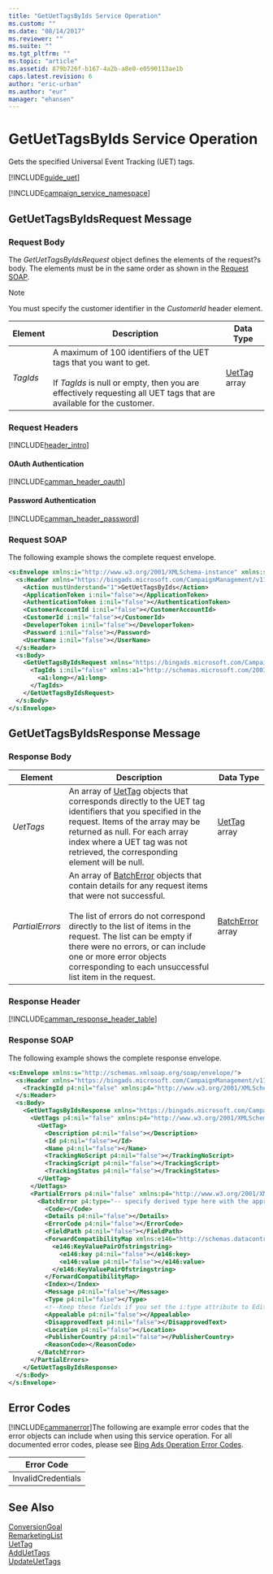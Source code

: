 ```yaml
---
title: "GetUetTagsByIds Service Operation"
ms.custom: ""
ms.date: "08/14/2017"
ms.reviewer: ""
ms.suite: ""
ms.tgt_pltfrm: ""
ms.topic: "article"
ms.assetid: 879b726f-b167-4a2b-a8e0-e0590113ae1b
caps.latest.revision: 6
author: "eric-urban"
ms.author: "eur"
manager: "ehansen"
---
```

# GetUetTagsByIds Service Operation
Gets the specified Universal Event Tracking (UET) tags.

[!INCLUDE[guide_uet](../campaign-api/includes/guide-uet.md)]

[!INCLUDE[campaign_service_namespace](../campaign-api/includes/campaign-service-namespace.md)]

## <a name="request"></a>GetUetTagsByIdsRequest Message

### Request Body
The *GetUetTagsByIdsRequest* object defines the elements of the request?s body. The elements must be in the same order as shown in the [Request SOAP](#request_soap).

> [!NOTE]
> You must specify the customer identifier in the *CustomerId* header element.

|Element|Description|Data Type|
|-----------|---------------|-------------|
|*TagIds*|A maximum of 100 identifiers of the UET tags that you want to get. <br /><br />If *TagIds* is null or empty, then you are effectively requesting all UET tags that are available for the customer.|[UetTag](../campaign-api/uettag-data-object.md) array|

### Request Headers
[!INCLUDE[header_intro](../campaign-api/includes/header-intro.md)]
#### OAuth Authentication
[!INCLUDE[camman_header_oauth](../campaign-api/includes/camman-header-oauth.md)]
#### Password Authentication
[!INCLUDE[camman_header_password](../campaign-api/includes/camman-header-password.md)]
### <a name="request_soap"></a>Request SOAP
The following example shows the complete request envelope.

```xml
<s:Envelope xmlns:i="http://www.w3.org/2001/XMLSchema-instance" xmlns:s="http://schemas.xmlsoap.org/soap/envelope/">
  <s:Header xmlns="https://bingads.microsoft.com/CampaignManagement/v11">
    <Action mustUnderstand="1">GetUetTagsByIds</Action>
    <ApplicationToken i:nil="false"></ApplicationToken>
    <AuthenticationToken i:nil="false"></AuthenticationToken>
    <CustomerAccountId i:nil="false"></CustomerAccountId>
    <CustomerId i:nil="false"></CustomerId>
    <DeveloperToken i:nil="false"></DeveloperToken>
    <Password i:nil="false"></Password>
    <UserName i:nil="false"></UserName>
  </s:Header>
  <s:Body>
    <GetUetTagsByIdsRequest xmlns="https://bingads.microsoft.com/CampaignManagement/v11">
      <TagIds i:nil="false" xmlns:a1="http://schemas.microsoft.com/2003/10/Serialization/Arrays">
        <a1:long></a1:long>
      </TagIds>
    </GetUetTagsByIdsRequest>
  </s:Body>
</s:Envelope>
```

## <a name="response"></a>GetUetTagsByIdsResponse Message

### <a name="Body_Elements"></a>Response Body

|Element|Description|Data Type|
|-----------|---------------|-------------|
|*UetTags*|An array of [UetTag](../campaign-api/uettag-data-object.md) objects that corresponds directly to the UET tag identifiers that you specified in the request. Items of the array may be returned as null. For each array index where a UET tag was not retrieved, the corresponding element will be null.|[UetTag](../campaign-api/uettag-data-object.md) array|
|*PartialErrors*|An array of [BatchError](../campaign-api/batcherror-data-object.md) objects that contain details for any request items that were not successful.<br /><br />The list of errors do not correspond directly to the list of items in the request. The list can be empty if there were no errors, or can include one or more error objects corresponding to each unsuccessful list item in the request.|[BatchError](../campaign-api/batcherror-data-object.md) array|

### <a name="Header_Elements"></a>Response Header
[!INCLUDE[camman_response_header_table](../campaign-api/includes/camman-response-header-table.md)]

### <a name="response_soap"></a>Response SOAP
The following example shows the complete response envelope.

```xml
<s:Envelope xmlns:s="http://schemas.xmlsoap.org/soap/envelope/">
  <s:Header xmlns="https://bingads.microsoft.com/CampaignManagement/v11">
    <TrackingId p4:nil="false" xmlns:p4="http://www.w3.org/2001/XMLSchema-instance"></TrackingId>
  </s:Header>
  <s:Body>
    <GetUetTagsByIdsResponse xmlns="https://bingads.microsoft.com/CampaignManagement/v11">
      <UetTags p4:nil="false" xmlns:p4="http://www.w3.org/2001/XMLSchema-instance">
        <UetTag>
          <Description p4:nil="false"></Description>
          <Id p4:nil="false"></Id>
          <Name p4:nil="false"></Name>
          <TrackingNoScript p4:nil="false"></TrackingNoScript>
          <TrackingScript p4:nil="false"></TrackingScript>
          <TrackingStatus p4:nil="false"></TrackingStatus>
        </UetTag>
      </UetTags>
      <PartialErrors p4:nil="false" xmlns:p4="http://www.w3.org/2001/XMLSchema-instance">
        <BatchError p4:type="-- specify derived type here with the appropriate prefix --">
          <Code></Code>
          <Details p4:nil="false"></Details>
          <ErrorCode p4:nil="false"></ErrorCode>
          <FieldPath p4:nil="false"></FieldPath>
          <ForwardCompatibilityMap xmlns:e146="http://schemas.datacontract.org/2004/07/System.Collections.Generic" p4:nil="false">
            <e146:KeyValuePairOfstringstring>
              <e146:key p4:nil="false"></e146:key>
              <e146:value p4:nil="false"></e146:value>
            </e146:KeyValuePairOfstringstring>
          </ForwardCompatibilityMap>
          <Index></Index>
          <Message p4:nil="false"></Message>
          <Type p4:nil="false"></Type>
          <!--Keep these fields if you set the i:type attribute to EditorialError-->
          <Appealable p4:nil="false"></Appealable>
          <DisapprovedText p4:nil="false"></DisapprovedText>
          <Location p4:nil="false"></Location>
          <PublisherCountry p4:nil="false"></PublisherCountry>
          <ReasonCode></ReasonCode>
        </BatchError>
      </PartialErrors>
    </GetUetTagsByIdsResponse>
  </s:Body>
</s:Envelope>
```

## <a name="errors"></a>Error Codes
[!INCLUDE[cammanerror](../campaign-api/includes/cammanerror.md)]The following are example  error codes that the error objects can include when using this service operation. For all documented error codes, please see [Bing Ads Operation Error Codes](http://go.microsoft.com/fwlink/?LinkId=511884).

|Error Code|
|--------------|
|InvalidCredentials|

## See Also
[ConversionGoal](../campaign-api/conversiongoal-data-object.md)  
[RemarketingList](../campaign-api/remarketinglist-data-object.md)  
[UetTag](../campaign-api/uettag-data-object.md)  
[AddUetTags](../campaign-api/adduettags-service-operation.md)  
[UpdateUetTags](../campaign-api/updateuettags-service-operation.md)  
